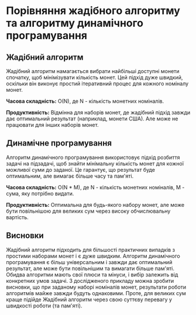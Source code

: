 # Порівняння жадібного алгоритму та алгоритму динамічного програмування

## Жадібний алгоритм
Жадібний алгоритм намагається вибрати найбільші доступні монети спочатку, щоб мінімізувати кількість монет. Цей підхід дуже швидкий, оскільки він виконує простий ітеративний процес для кожного номіналу монет.

**Часова складність:** O(N), де N - кількість монетних номіналів.

**Продуктивність:** Відмінна для наборів монет, де жадібний підхід завжди дає оптимальний результат (наприклад, монети США). Але може не працювати для інших наборів монет.

## Динамічне програмування
Алгоритм динамічного програмування використовує підхід розбиття задачі на підзадачі, щоб знайти мінімальну кількість монет для кожної можливої суми до заданої. Це гарантує, що результат буде оптимальним, але вимагає більше часу та пам'яті.

**Часова складність:** O(N * M), де N - кількість монетних номіналів, M - сума, яку потрібно видати.

**Продуктивність:** Оптимальна для будь-якого набору монет, але може бути повільнішою для великих сум через високу обчислювальну вартість.

## Висновки
Жадібний алгоритм підходить для більшості практичних випадків з простими наборами монет і є дуже швидким. Алгоритм динамічного програмування є більш універсальним і завжди дає оптимальний результат, але може бути повільнішим та вимагати більше пам'яті. Обидва алгоритми мають свої плюси та мінуси, і вибір залежить від конкретних умов задачі. 
З дослідженого прикладу можна зробити висновки, що при заданому наборі номіналів монет, результати роботи алгоритмів майже завжди будуть однаковими. Проте, для великих сум краще підійде Жадібний алгоритм через свою суттєву перевагу у швидкості роботи (та пам'яті). 
